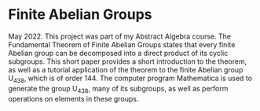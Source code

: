 # Finite Abelian Groups

May 2022. This project was part of my Abstract Algebra course. The Fundamental Theorem of Finite Abelian Groups states that every finite Abelian group can be decomposed into a direct product of its cyclic subgroups. This short paper provides a short introduction to the theorem, as well as a tutorial application of the theorem to the finite Abelian group U<sub>438</sub>, which is of order 144. The computer program Mathematica is used to generate the group U<sub>438</sub>, many of its subgroups, as well as perform operations on elements in these groups.
